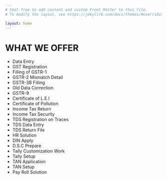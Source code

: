 ```yaml
---
# Feel free to add content and custom Front Matter to this file.
# To modify the layout, see https://jekyllrb.com/docs/themes/#overriding-theme-defaults

layout: home
---
```

# WHAT WE OFFER

* Data Entry
* GST Registration
* Filling of GSTR-1
* GSTR-2 Mismatch Detail
* GSTR-3B Filling
* Old Data Correction
* GSTR-9
* Certificate of L.E.I
* Certificate of Pollution
* Income Tax Return
* Income Tax Security
* TDS Registration on Traces 
* TDS Data Entry
* TDS Return File
* HR Solution
* DIN Apply
* D.S.C Prepare
* Tally Customization Work
* Tally Setup
* TAN Application
* TAN Setup
* Pay Roll Solution 